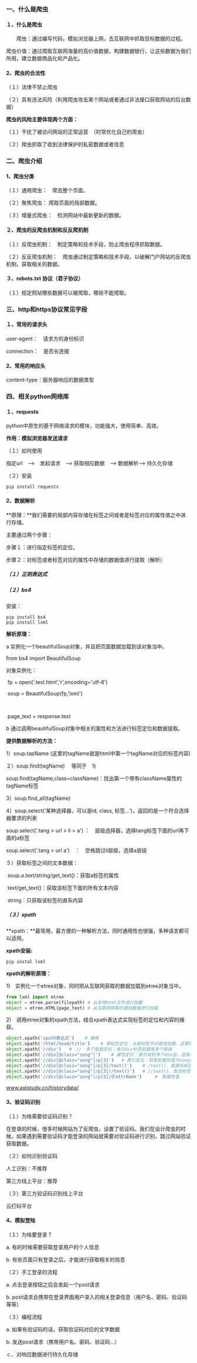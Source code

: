 ### 一、什么是爬虫

#### １、什么是爬虫

　　爬虫：通过编写代码，模拟浏览器上网，去互联网中抓取目标数据的过程。

​		爬虫价值：通过爬取互联网海量的高价值数据，构建数据银行，让这些数据为我们所用，建立数据商品化和产品化。

#### 2、爬虫的合法性

（１）法律不禁止爬虫

（２）具有违法风险（利用爬虫攻击某个网站或者通过非法接口获取网站的后台数据）

**爬虫的风险主要体现两个方面：**

（１）干扰了被访问网站的正常运营　（时常优化自己的爬虫）

（２）爬虫抓取了收到法律保护的私密数据或者信息

### 二、爬虫介绍

#### 1、爬虫分类

（１）通用爬虫：　爬去整个页面。

（２）聚焦爬虫：	爬取页面的局部数据。

（３）增量式爬虫：　检测网站中最新更新的数据。

#### ２、爬虫的反爬虫机制和反反爬机制

（１）反爬虫机制：　制定策略和技术手段，防止爬虫程序抓取数据。

（２）反反爬虫机制：　爬虫通过制定策略和技术手段，以破解门户网站的反爬虫机制，获取相关的数据。

#### ３、robots.txt 协议（君子协议）

（１）规定网站哪些数据可以被爬取，哪些不能爬取。

### 三、http和https协议常见字段

#### １、常用的请求头

user-agent：　请求方的身份标识

connection：　是否长连接

#### 2、常用的响应头

content-type：服务器响应的数据类型

### 四、相关python网络库

#### １、requests

python中原生的基于网络请求的模块，功能强大，使用简单、高效。

**作用：模拟浏览器发送请求**

（１）如何使用

指定url　——>　发起请求　——> 获取相应数据　——> 数据解析——> 持久化存储

（２）安装

```
pip install requests
```

#### 2、数据解析

**原理：**我们需要的局部内容存储在标签之间或者是标签对应的属性值之中进行存储。

主要通过两个步骤：

步骤１：进行指定标签的定位。

步骤２：对标签或者标签对应的属性中存储的数据值进行提取（解析）

##### （１）正则表达式

##### （２）bs4

安装：

```
pip install bs4
pip install lxml
```



**解析原理：**

a 实例化一个beautifulSoup对象，并且把页面数据加载到该对象当中。

from bs4 import BeautifulSoup

对象实例化：

​		fp = open('.test.html','r',encoding='utf-8')

​		soup = BeautifulSoup(fp,'lxml')

​		

​		page_text = response.text

b 通过调用beautifulSoup对象中相关的属性和方法进行标签定位和数据提取。

**提供数据解析的方法：**

1）soup.tapName (这里的tagName就是html中第一个tagName对应的标签内容)

２）soup.find(tagName) 　等同于　1)

soup.find(tagName,class=className)：找出第一个带有className属性的tagName标签

3）soup.find_all(tagName)

4）soup.select(’某种选择器，可以是id, class, 标签...‘)，返回的是一个符合选择器要求的列表

soup.select('.tang > url > li > a')	：　层级选择器，选择tang标签下面的url再下面的a标签

soup.select('.tang > url a')　：　空格跳过li层级，选择a层级

５）获取标签之间的文本数据：

​	soup.a.text/string/get_text()：获取a标签的属性

​	text/get_text()：获取该标签下面的所有文本内容

​	string：只获取该标签的直系内容



##### （３）xpath

**xpath：**最常用，最方便的一种解析方法，同时通用性也很强，多种语言都可以适用。

**xpath安装:**

```
pip instal lxml
```



**xpath的解析原理：**

1)　实例化一个etree对象，同时把从互联网获取的数据加载到etree对象当中。

```python
from lxml import etree
object = etree.parse(filepath) # 从本地html文件进行加载
object = etree.HTML(page_text) # 从互联网获取的源码数据进行加载
```

2)　调用etree对象的xpath方法，结合xpath表达式实现标签的定位和内容的捕获。

```python
object.xpath('xpath表达式')	# 模板
object.xpath('/html/head/title')	# 根标签定位：从根标签节点路径加载，这里的/html表示html是跟标签，如果有多个符合该表达式的标签，会用列表进行存储
object.xpath('//div')	#　//　多个层级定位：表示div标签前面有多个层级
object.xpath('//div[@class="song"]')	# 属性定位：表示找到多个div后，选择某个div属性值是song的div标签数据　//tagName[@class='song']
object.xpath('//div[@class="song"]/p[3]')	# 索引定位：获取到属性值为song的div标签下面的p标签的第三个标签的数据
object.xpath('//div[@class="song"]/p[3]/text()')	# /text()，取直系标签文本内容
object.xpath('//div[@class="song"]/p[3]//text()')	# //text()，取该标签下面的所有文本内容，包括所有子标签的文本内容
object.xpath('//div[@class="song"]/p[3]/＠attrName')		#　取属性值
```

www.aqistudy.cn/historydata/



#### 3、验证码识别

（１）为啥需要验证码识别？

在登录的时候，很多时候网站为了反爬虫，设置了验证码。我们在设计爬虫的时候，如果遇到需要验证码才能登录的网站就需要对验证码进行识别，跳过网站验证获取数据。

（２）如何识别验证码

人工识别：不推荐

第三方线上平台：推荐

（３）第三方验证码识别线上平台

云打码平台



#### 4、模拟登陆

（１）为啥要登录？

a. 有的时候需要获取登录用户的个人信息

b. 有些页面只有登录之后，才能进行获取相关的信息

（２）手工登录的流程

a. 点击登录按钮之后会发起一个post请求

b. post请求会携带在登录界面用户录入的相关登录信息（用户名、密码、验证码等等）

（３）编程流程

a. 如果有验证码的话，获取验证码对应的文字数据

b. 发送post请求（携带用户名、密码、验证码...）

ｃ、对响应数据进行持久化存储



